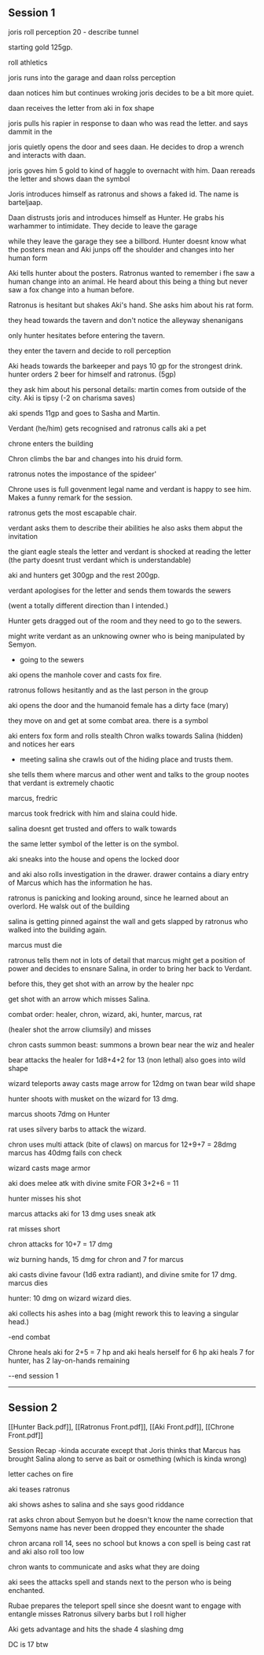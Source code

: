 ## Session 1
joris roll perception
20 - describe tunnel

starting gold 125gp.

roll athletics

joris runs into the garage and daan rolss perception

daan notices him but continues wroking
joris decides to be a bit more quiet.

daan receives the letter from aki in fox shape

joris pulls his rapier in response to daan who was read the letter. and says dammit in the 

joris quietly opens the door and sees daan. He decides to drop a wrench and interacts with daan.

joris goves him 5 gold to kind of haggle to overnacht with him.
Daan rereads the letter and shows daan the symbol

Joris introduces himself as ratronus and shows a faked id. The name is barteljaap.

Daan distrusts joris and introduces himself as Hunter. He grabs his warhammer to intimidate. They decide to leave the garage

while they leave the garage they see a billbord. Hunter doesnt know what the posters mean and Aki junps off the shoulder and changes into her human form

Aki tells hunter about the posters. Ratronus wanted to remember i fhe saw a human change into an animal. He heard about this being a thing but never saw a fox change into a human before.

Ratronus is hesitant but shakes Aki's hand. She asks him about his rat form.

they head towards the tavern and don't notice the alleyway shenanigans

only hunter hesitates before entering the tavern.

they enter the tavern and decide to roll perception

Aki heads towards the barkeeper and pays 10 gp for the strongest drink.
hunter orders 2 beer for himself and ratronus. (5gp)

they ask him about his personal details: martin comes from outside of the city. 
Aki is tipsy (-2 on charisma saves)

aki spends 11gp and goes to Sasha and Martin.

Verdant (he/him) gets recognised and ratronus calls aki a pet

chrone enters the building

Chron climbs the bar and changes into his druid form.

ratronus notes the impostance of the spideer'

Chrone uses is full govenment legal name and verdant is happy to see him. Makes a funny remark for the session.

ratronus gets the most escapable chair.

verdant asks them to describe their abilities
he also asks them abput the invitation

the giant eagle steals the letter and verdant is shocked at reading the letter 
(the party doesnt trust verdant which is understandable)

aki and hunters get 300gp and the rest 200gp.

verdant apologises for the letter and sends them towards the sewers

(went a totally different direction than I intended.)

Hunter gets dragged out of the room and they need to go to the sewers.

might write verdant as an unknowing owner who is being manipulated by Semyon.

- going to the sewers

aki opens the manhole cover and casts fox fire.

ratronus follows hesitantly and as the last person in the group

aki opens the door and the humanoid female has a dirty face (mary)

they move on and get at some combat area. there is a symbol

aki enters fox form and rolls stealth
Chron walks towards Salina (hidden) and notices her ears

- meeting salina
she crawls out of the hiding place and trusts them.

she tells them where marcus and other went
and talks to the group
nootes that verdant is extremely chaotic

marcus, fredric

marcus took fredrick with him and slaina could hide.

salina doesnt get trusted and offers to walk towards

the same letter symbol of the letter is on the symbol.

aki sneaks into the house and opens the locked door

and aki also rolls investigation in the drawer. drawer contains a diary entry of Marcus which has the information he has.

ratronus is panicking and looking around, since he learned about an overlord. He walsk out of the building

salina is getting pinned against the wall and gets slapped by ratronus who walked into the building again.

marcus must die

ratronus tells them not in lots of detail that marcus might get a position of power and decides to ensnare Salina, in order to bring her back to Verdant.

before this, they get shot with an arrow by the healer npc

get shot with an arrow which misses Salina.

combat order:
healer, chron, wizard, aki, hunter, marcus, rat


(healer shot the arrow cliumsily) and misses

chron casts summon beast: summons a brown bear near the wiz and healer

bear attacks the healer for 1d8+4+2 for 13 (non lethal)
also goes into wild shape

wizard teleports away casts mage arrow for 12dmg on twan bear wild shape

hunter shoots with musket on the wizard for 13 dmg. 

marcus shoots 7dmg on Hunter

rat uses silvery barbs to attack the wizard.

chron uses multi attack (bite of claws) on marcus for 12+9+7 = 28dmg
marcus has 40dmg
fails con check

wizard casts mage armor

aki does melee atk with divine smite FOR 3+2+6 = 11

hunter misses his shot

marcus attacks aki for 13 dmg uses sneak atk

rat misses short

chron attacks for 10+7 = 17 dmg

wiz burning hands, 15 dmg for chron and 7 for marcus

aki casts divine favour (1d6 extra radiant), and divine smite for 17 dmg.
marcus dies

hunter: 10 dmg on wizard
wizard dies.


aki collects his ashes into a bag (might rework this to leaving a singular head.)

-end combat

Chrone heals aki for 2+5 = 7 hp and aki heals herself for 6 hp
aki heals 7 for hunter, has 2 lay-on-hands remaining

--end session 1

---
## Session 2
[[Hunter Back.pdf]], [[Ratronus Front.pdf]], [[Aki Front.pdf]], [[Chrone Front.pdf]]

Session Recap
-kinda accurate except that Joris thinks that Marcus has brought Salina along to serve as bait or osmething (which is kinda wrong)

letter caches on fire

aki teases ratronus

aki shows ashes to salina and she says good riddance

rat asks chron about Semyon but he doesn't know the name
	correction that Semyons  name has never been dropped
they encounter the shade

chron arcana roll 14, sees no school but knows a con spell is being cast
	rat and aki also roll too low


chron wants to communicate and asks what they are doing


aki sees the attacks spell and stands next to the person who is being enchanted.

Rubae prepares the teleport spell since she doesnt want to engage with
entangle misses
	Ratronus silvery barbs but I roll higher

Aki gets advantage and hits the shade
	4 slashing dmg

DC is 17 btw
	
